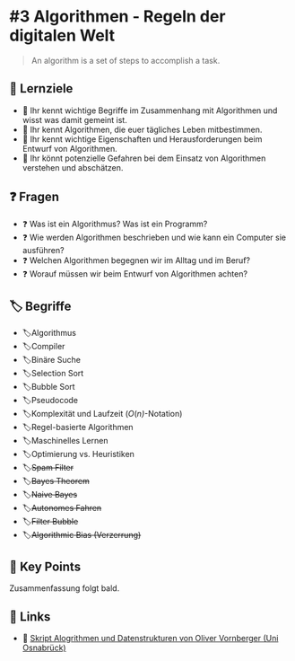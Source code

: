 # \#3 Algorithmen - Regeln der digitalen Welt

> An algorithm is a set of steps to accomplish a task.

## 🎯 Lernziele

* 🎯 Ihr kennt wichtige Begriffe im Zusammenhang mit Algorithmen und wisst was damit gemeint ist.
* 🎯 Ihr kennt Algorithmen, die euer tägliches Leben mitbestimmen.
* 🎯 Ihr kennt wichtige Eigenschaften und Herausforderungen beim Entwurf von Algorithmen.
* 🎯 Ihr könnt potenzielle Gefahren bei dem Einsatz von Algorithmen verstehen und abschätzen.

## ❓ Fragen 

* ❓ Was ist ein Algorithmus? Was ist ein Programm?
* ❓ Wie werden Algorithmen beschrieben und wie kann ein Computer sie ausführen?
* ❓ Welchen Algorithmen begegnen wir im Alltag und im Beruf?
* ❓ Worauf müssen wir beim Entwurf von Algorithmen achten?

## 🏷 Begriffe

* 🏷Algorithmus
* 🏷Compiler
* 🏷Binäre Suche
* 🏷Selection Sort
* 🏷Bubble Sort
* 🏷Pseudocode
* 🏷Komplexität und Laufzeit \(_O_\(_n\)_-Notation\)
* 🏷Regel-basierte Algorithmen
* 🏷Maschinelles Lernen
* 🏷Optimierung vs. Heuristiken
* 🏷~~Spam Filter~~
* 🏷~~Bayes Theorem~~
* 🏷​​~~Naive Bayes~~
* 🏷~~Autonomes Fahren~~
* 🏷~~Filter Bubble~~
* 🏷~~Algorithmic Bias \(Verzerrung\)~~

## 🔑 Key Points

Zusammenfassung folgt bald.

## 🔗 Links

* 🔗 [Skript Alogrithmen und Datenstrukturen von Oliver Vornberger \(Uni Osnabrück\)](http://www-lehre.inf.uos.de/~ainf/2013/PDF/skript.pdf)



